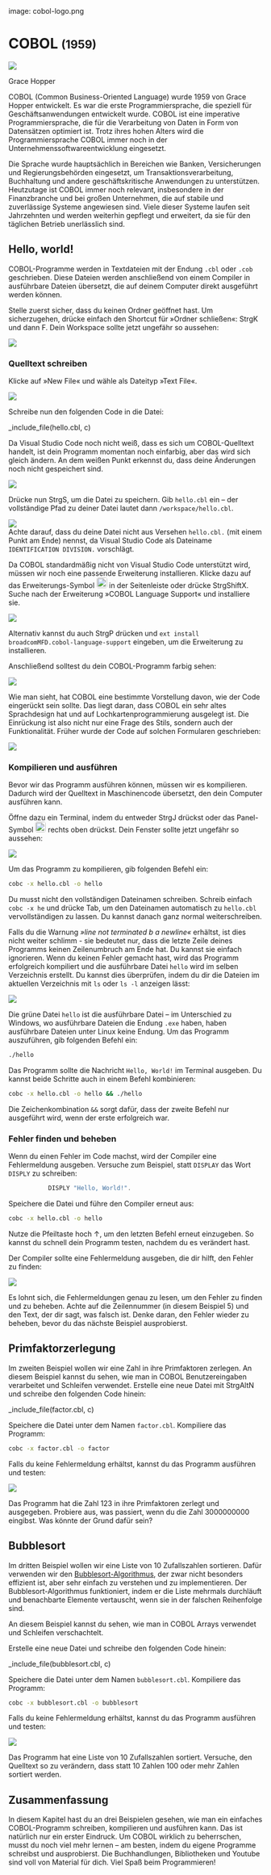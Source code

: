 <div class='meta'>
image: cobol-logo.png
</div>

# COBOL <span style='font-size: 80%;'>(1959)</span>

<div class='floatright' style='width: 12em;'>
    <img src='hopper.webp'>
    <p>Grace Hopper</p>
</div>

<p class='abstract'>
COBOL (Common Business-Oriented Language) wurde 1959 von Grace Hopper entwickelt. Es war die erste Programmiersprache, die speziell für Geschäftsanwendungen entwickelt wurde. COBOL ist eine imperative Programmiersprache, die für die Verarbeitung von Daten in Form von Datensätzen optimiert ist. Trotz ihres hohen Alters wird die Programmiersprache COBOL immer noch in der Unternehmenssoftwareentwicklung eingesetzt.
</p>

Die Sprache wurde hauptsächlich in Bereichen wie Banken, Versicherungen und Regierungsbehörden eingesetzt, um Transaktionsverarbeitung, Buchhaltung und andere geschäftskritische Anwendungen zu unterstützen. Heutzutage ist COBOL immer noch relevant, insbesondere in der Finanzbranche und bei großen Unternehmen, die auf stabile und zuverlässige Systeme angewiesen sind. Viele dieser Systeme laufen seit Jahrzehnten und werden weiterhin gepflegt und erweitert, da sie für den täglichen Betrieb unerlässlich sind.

<!-- ## Eigenschaften

- **Imperativ**: COBOL ist eine imperative Programmiersprache, die die Verarbeitung von Daten in Form von Datensätzen unterstützt.
- **Geschäftsorientiert**: COBOL wurde speziell für Geschäftsanwendungen entwickelt.
- **Datensatzorientiert**: COBOL ist für die Verarbeitung von Daten in Form von Datensätzen optimiert.
- **Weit verbreitet**: COBOL wird immer noch in der Unternehmenssoftwareentwicklung eingesetzt. -->

## Hello, world!

COBOL-Programme werden in Textdateien mit der Endung `.cbl` oder `.cob` geschrieben. Diese Dateien werden anschließend von einem Compiler in ausführbare Dateien übersetzt, die auf deinem Computer direkt ausgeführt werden können.

Stelle zuerst sicher, dass du keinen Ordner geöffnet hast. Um sicherzugehen, drücke einfach den Shortcut für »Ordner schließen«: <span class='key'>Strg</span><span class='key'>K</span> und dann <span class='key'>F</span>. Dein Workspace sollte jetzt ungefähr so aussehen:

<img class='full' src='fresh-start.webp'>

### Quelltext schreiben

Klicke auf »New File« und wähle als Dateityp »Text File«.

<img class='full' src='choose-filename.webp'>

Schreibe nun den folgenden Code in die Datei:

_include_file(hello.cbl, c)

Da Visual Studio Code noch nicht weiß, dass es sich um COBOL-Quelltext handelt, ist dein Programm momentan noch einfarbig, aber das wird sich gleich ändern. An dem weißen Punkt erkennst du, dass deine Änderungen noch nicht gespeichert sind.

<img class='full' src='no-syntax-highlighting.webp'>

Drücke nun <span class='key'>Strg</span><span class='key'>S</span>, um die Datei zu speichern. Gib `hello.cbl` ein – der vollständige Pfad zu deiner Datei lautet dann `/workspace/hello.cbl`.

<img class='full' src='enter-filename.webp'>

<div class='hint'>
Achte darauf, dass du deine Datei nicht aus Versehen <code>hello.cbl.</code> (mit einem Punkt am Ende) nennst, da Visual Studio Code als Dateiname <code>IDENTIFICATION DIVISION.</code> vorschlägt.
</div>

Da COBOL standardmäßig nicht von Visual Studio Code unterstützt wird, müssen wir noch eine passende Erweiterung installieren. Klicke dazu auf das Erweiterungs-Symbol <img src='../basics/extensions.webp' style='border-radius: 4px; height: 1.5em;'> in der Seitenleiste oder drücke <span class='key'>Strg</span><span class='key'>Shift</span><span class='key'>X</span>. Suche nach der Erweiterung »COBOL Language Support« und installiere sie.

<img class='full' src='cobol-syntax.webp'>

Alternativ kannst du auch <span class='key'>Strg</span><span class='key'>P</span> drücken und `ext install broadcomMFD.cobol-language-support` eingeben, um die Erweiterung zu installieren.

Anschließend solltest du dein COBOL-Programm farbig sehen:

<img class='full' src='syntax-highlighting.webp'>

Wie man sieht, hat COBOL eine bestimmte Vorstellung davon, wie der Code eingerückt sein sollte. Das liegt daran, dass COBOL ein sehr altes Sprachdesign hat und auf Lochkartenprogrammierung ausgelegt ist. Die Einrückung ist also nicht nur eine Frage des Stils, sondern auch der Funktionalität. Früher wurde der Code auf solchen Formularen geschrieben:

<img class='full' src='punch-card.webp'>

### Kompilieren und ausführen

Bevor wir das Programm ausführen können, müssen wir es kompilieren. Dadurch wird der Quelltext in Maschinencode übersetzt, den dein Computer ausführen kann.

Öffne dazu ein Terminal, indem du entweder <span class='key'>Strg</span><span class='key'>J</span> drückst oder das Panel-Symbol <img src='../basics/panel.webp' style='border-radius: 4px; height: 1.5em;'> rechts oben drückst. Dein Fenster sollte jetzt ungefähr so aussehen:

<img class='full' src='lets-compile.webp'>

Um das Programm zu kompilieren, gib folgenden Befehl ein:

```bash
cobc -x hello.cbl -o hello
```

<div class='hint'>
Du musst nicht den vollständigen Dateinamen schreiben. Schreib einfach <code>cobc -x he</code> und drücke <span class='key'>Tab</span>, um den Dateinamen automatisch zu <code>hello.cbl</code> vervollständigen zu lassen. Du kannst danach ganz normal weiterschreiben.
</div>

Falls du die Warnung _»line not terminated b a newline«_ erhältst, ist dies nicht weiter schlimm - sie bedeutet nur, dass die letzte Zeile deines Programms keinen Zeilenumbruch am Ende hat. Du kannst sie einfach ignorieren. Wenn du keinen Fehler gemacht hast, wird das Programm erfolgreich kompiliert und die ausführbare Datei `hello` wird im selben Verzeichnis erstellt. Du kannst dies überprüfen, indem du dir die Dateien im aktuellen Verzeichnis mit `ls` oder `ls -l` anzeigen lässt:

<img class='full' src='ls.webp'>

Die grüne Datei `hello` ist die ausführbare Datei – im Unterschied zu Windows, wo ausführbare Dateien die Endung `.exe` haben, haben ausführbare Dateien unter Linux keine Endung. Um das Programm auszuführen, gib folgenden Befehl ein:

```bash
./hello
```

Das Programm sollte die Nachricht `Hello, World!` im Terminal ausgeben. Du kannst beide Schritte auch in einem Befehl kombinieren:

```bash
cobc -x hello.cbl -o hello && ./hello
```

<div class='hint'>
Die Zeichenkombination <code>&amp;&amp;</code> sorgt dafür, dass der zweite Befehl nur ausgeführt wird, wenn der erste erfolgreich war.
</div>

### Fehler finden und beheben

Wenn du einen Fehler im Code machst, wird der Compiler eine Fehlermeldung ausgeben. Versuche zum Beispiel, statt `DISPLAY` das Wort `DISPLY` zu schreiben:

```c
           DISPLY "Hello, World!".
```

Speichere die Datei und führe den Compiler erneut aus:

```bash
cobc -x hello.cbl -o hello
```

<div class='hint'>
Nutze die Pfeiltaste hoch <span class='key'>↑</span>, um den letzten Befehl erneut einzugeben. So kannst du schnell dein Programm testen, nachdem du es verändert hast.
</div>

Der Compiler sollte eine Fehlermeldung ausgeben, die dir hilft, den Fehler zu finden:

<img class='full' src='error.webp'>

Es lohnt sich, die Fehlermeldungen genau zu lesen, um den Fehler zu finden und zu beheben. Achte auf die Zeilennummer (in diesem Beispiel 5) und den Text, der dir sagt, was falsch ist. Denke daran, den Fehler wieder zu beheben, bevor du das nächste Beispiel ausprobierst.

## Primfaktorzerlegung

Im zweiten Beispiel wollen wir eine Zahl in ihre Primfaktoren zerlegen. An diesem Beispiel kannst du sehen, wie man in COBOL Benutzereingaben verarbeitet und Schleifen verwendet.
Erstelle eine neue Datei mit <span class='key'>Strg</span><span class='key'>Alt</span><span class='key'>N</span> und schreibe den folgenden Code hinein:

_include_file(factor.cbl, c)

Speichere die Datei unter dem Namen `factor.cbl`. Kompiliere das Programm:

```bash
cobc -x factor.cbl -o factor
```

Falls du keine Fehlermeldung erhältst, kannst du das Programm ausführen und testen:

<img class='full' src='try-factor.webp'>

Das Programm hat die Zahl 123 in ihre Primfaktoren zerlegt und ausgegeben. Probiere aus, was passiert, wenn du die Zahl 3000000000 eingibst. Was könnte der Grund dafür sein?

## Bubblesort

Im dritten Beispiel wollen wir eine Liste von 10 Zufallszahlen sortieren. Dafür verwenden wir den [Bubblesort-Algorithmus](https://de.wikipedia.org/wiki/Bubblesort), der zwar nicht besonders effizient ist, aber sehr einfach zu verstehen und zu implementieren. Der Bubblesort-Algorithmus funktioniert, indem er die Liste mehrmals durchläuft und benachbarte Elemente vertauscht, wenn sie in der falschen Reihenfolge sind.

An diesem Beispiel kannst du sehen, wie man in COBOL Arrays verwendet und Schleifen verschachtelt.

Erstelle eine neue Datei und schreibe den folgenden Code hinein:

_include_file(bubblesort.cbl, c)

Speichere die Datei unter dem Namen `bubblesort.cbl`. Kompiliere das Programm:

```bash
cobc -x bubblesort.cbl -o bubblesort
```
Falls du keine Fehlermeldung erhältst, kannst du das Programm ausführen und testen:

<img class='full' src='bubblesort.webp'>

Das Programm hat eine Liste von 10 Zufallszahlen sortiert. Versuche, den Quelltext so zu verändern, dass statt 10 Zahlen 100 oder mehr Zahlen sortiert werden.

## Zusammenfassung

In diesem Kapitel hast du an drei Beispielen gesehen, wie man ein einfaches COBOL-Programm schreiben, kompilieren und ausführen kann. Das ist natürlich nur ein erster Eindruck. Um COBOL wirklich zu beherrschen, musst du noch viel mehr lernen – am besten, indem du eigene Programme schreibst und ausprobierst. Die Buchhandlungen, Bibliotheken und Youtube sind voll von Material für dich. Viel Spaß beim Programmieren!

